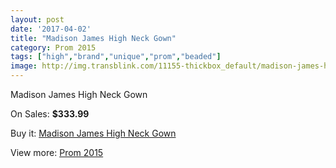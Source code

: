 ```yaml
---
layout: post
date: '2017-04-02'
title: "Madison James High Neck Gown"
category: Prom 2015
tags: ["high","brand","unique","prom","beaded"]
image: http://img.transblink.com/11155-thickbox_default/madison-james-high-neck-gown.jpg
---
```

Madison James High Neck Gown

On Sales: **$333.99**
<a href="https://www.transblink.com/en/prom-2015/3626-madison-james-high-neck-gown.html"><amp-img layout="responsive" width="600" height="600" src="//img.transblink.com/11155-thickbox_default/madison-james-high-neck-gown.jpg" alt="Madison James High Neck Gown 0" /></a>
<a href="https://www.transblink.com/en/prom-2015/3626-madison-james-high-neck-gown.html"><amp-img layout="responsive" width="600" height="600" src="//img.transblink.com/11159-thickbox_default/madison-james-high-neck-gown.jpg" alt="Madison James High Neck Gown 1" /></a>
<a href="https://www.transblink.com/en/prom-2015/3626-madison-james-high-neck-gown.html"><amp-img layout="responsive" width="600" height="600" src="//img.transblink.com/11158-thickbox_default/madison-james-high-neck-gown.jpg" alt="Madison James High Neck Gown 2" /></a>
<a href="https://www.transblink.com/en/prom-2015/3626-madison-james-high-neck-gown.html"><amp-img layout="responsive" width="600" height="600" src="//img.transblink.com/11157-thickbox_default/madison-james-high-neck-gown.jpg" alt="Madison James High Neck Gown 3" /></a>
<a href="https://www.transblink.com/en/prom-2015/3626-madison-james-high-neck-gown.html"><amp-img layout="responsive" width="600" height="600" src="//img.transblink.com/11156-thickbox_default/madison-james-high-neck-gown.jpg" alt="Madison James High Neck Gown 4" /></a>

Buy it: [Madison James High Neck Gown](https://www.transblink.com/en/prom-2015/3626-madison-james-high-neck-gown.html "Madison James High Neck Gown")

View more: [Prom 2015](https://www.transblink.com/en/10-prom-2015 "Prom 2015")
